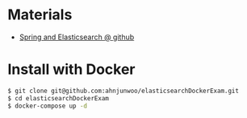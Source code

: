 # Materials

* [Spring and Elasticsearch @ github](https://github.com/ahnjunwoo/elasticsearchDockerExam)

# Install with Docker

```bash
$ git clone git@github.com:ahnjunwoo/elasticsearchDockerExam.git
$ cd elasticsearchDockerExam
$ docker-compose up -d
```


